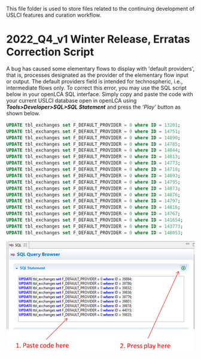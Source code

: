 This file folder is used to store files related to the continuing development of USLCI features and curation workflow. 


# 2022_Q4_v1 Winter Release, Erratas Correction Script

A bug has caused some elementary flows to display with 'default providers', that is, processes designated as the provider of the elementary flow input or output. The default providers field is intended for technospheric, i.e., intermediate flows only. To correct this error, you may use the SQL script below in your openLCA SQL interface. Simply copy and paste the code with your current USLCI database open in openLCA using **_Tools>Developer>SQL>SQL Statement_** and press the _‘Play’_ button as shown below.

```sql
UPDATE tbl_exchanges set F_DEFAULT_PROVIDER = 0 where ID = 13201;
UPDATE tbl_exchanges set F_DEFAULT_PROVIDER = 0 where ID = 14751;
UPDATE tbl_exchanges set F_DEFAULT_PROVIDER = 0 where ID = 14890;
UPDATE tbl_exchanges set F_DEFAULT_PROVIDER = 0 where ID = 14785;
UPDATE tbl_exchanges set F_DEFAULT_PROVIDER = 0 where ID = 14844;
UPDATE tbl_exchanges set F_DEFAULT_PROVIDER = 0 where ID = 14813;
UPDATE tbl_exchanges set F_DEFAULT_PROVIDER = 0 where ID = 14773;
UPDATE tbl_exchanges set F_DEFAULT_PROVIDER = 0 where ID = 14718;
UPDATE tbl_exchanges set F_DEFAULT_PROVIDER = 0 where ID = 14893;
UPDATE tbl_exchanges set F_DEFAULT_PROVIDER = 0 where ID = 14795;
UPDATE tbl_exchanges set F_DEFAULT_PROVIDER = 0 where ID = 14873;
UPDATE tbl_exchanges set F_DEFAULT_PROVIDER = 0 where ID = 14876;
UPDATE tbl_exchanges set F_DEFAULT_PROVIDER = 0 where ID = 14797;
UPDATE tbl_exchanges set F_DEFAULT_PROVIDER = 0 where ID = 14816;
UPDATE tbl_exchanges set F_DEFAULT_PROVIDER = 0 where ID = 14767;
UPDATE tbl_exchanges set F_DEFAULT_PROVIDER = 0 where ID = 141654;
UPDATE tbl_exchanges set F_DEFAULT_PROVIDER = 0 where ID = 143773;
UPDATE tbl_exchanges set F_DEFAULT_PROVIDER = 0 where ID = 148053;
```


![View of SQL Code to Use](/images/2021_Q3_v1_errata_soln_sql.png)
